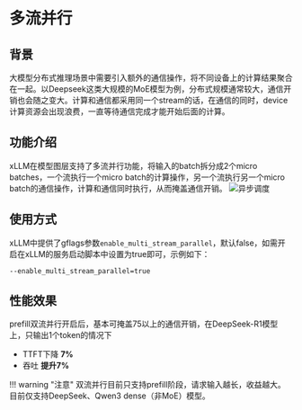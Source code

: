 # 多流并行

## 背景
大模型分布式推理场景中需要引入额外的通信操作，将不同设备上的计算结果聚合在一起。以Deepseek这类大规模的MoE模型为例，分布式规模通常较大，通信开销也会随之变大。计算和通信都采用同一个stream的话，在通信的同时，device计算资源会出现浪费，一直等待通信完成才能开始后面的计算。


## 功能介绍
xLLM在模型图层支持了多流并行功能，将输入的batch拆分成2个micro batches，一个流执行一个micro batch的计算操作，另一个流执行另一个micro batch的通信操作，计算和通信同时执行，从而掩盖通信开销。
![异步调度](../../assets/multi_streams_architecture.jpg)


## 使用方式

xLLM中提供了gflags参数`enable_multi_stream_parallel`，默认false，如需开启在xLLM的服务启动脚本中设置为true即可，示例如下：
```shell
--enable_multi_stream_parallel=true
```


## 性能效果
prefill双流并行开启后，基本可掩盖75以上的通信开销，在DeepSeek-R1模型上，只输出1个token的情况下

- TTFT下降 **7%**
- 吞吐 **提升7%**


!!! warning "注意"
    双流并行目前只支持prefill阶段，请求输入越长，收益越大。
    目前仅支持DeepSeek、Qwen3 dense（非MoE）模型。